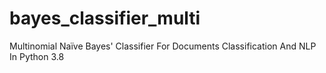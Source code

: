 # bayes_classifier_multi
Multinomial Naїve Bayes' Classifier For Documents Classification And NLP In Python 3.8

